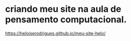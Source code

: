 # criando meu site na aula de pensamento computacional.
https://heloiserodrigues.github.io/meu-site-helo/
